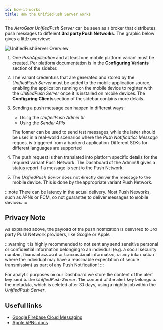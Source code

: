 ```yaml
---
id: how-it-works
title: How the UnifiedPush Server works
---
```


The _AeroGear UnifiedPush Server_ can be seen as a broker that distributes push messages to different **3rd party Push Networks**. 
The graphic below gives a little overview:

![UnifiedPushServer Overview](../../img/ups-overview.png)

1. One _PushApplication_ and at least one mobile platform variant must be created. Per platform documentation is in the **Configuring Variants** section of the sidebar.
2. The variant credentials that are generated and stored by the _UnifiedPush Server_ must be added to the mobile application 
source, enabling the application running on the mobile device to register with the _UnifiedPush Server_ once it is 
installed on mobile devices. The **Configuring Clients** section of the sidebar contains more details.
3. Sending a push message can happen in different ways:
    * Using the _UnifiedPush Admin UI_
    * Using the _Sender APIs_
    
    The former can be used to send test messages, while the latter should be used in a real-world scenarios where 
    the _Push Notification Message_ request is triggered from a backend application. 
    Different SDKs for different languages are supported.
4. The push request is then translated into platform specific details for the required variant Push Network.
The Dashboard of the AdminUI gives a status report if a message is sent to the Push Network.
5. The _UnifiedPush Server_ does not directly deliver the message to the mobile device. This is done by the appropriate 
variant Push Network. 

:::note
There can be latency in the actual delivery. Most Push Networks, such as APNs or FCM, do not guarantee to deliver messages to mobile devices.
:::

## Privacy Note

As explained above, the payload of the push notification is delivered to 3rd party Push Network providers, like Google or Apple.

:::warning
It is highly recommended to not sent any send sensitive personal or confidential information belonging to an individual (e.g. a social security number, financial account or transactional information, or any information where the individual may have a reasonable expectation of secure transmission) as part of any Push Notification!
:::

For analytic purposes on our Dashboard we store the content of the alert key sent to the _UnifiedPush Server_. 
The content of the alert key belongs to the metadata, which is deleted after 30 days, using a nightly job within the _UnifiedPush Server_.

## Useful links

* [Google Firebase Cloud Messaging](https://firebase.google.com/products/cloud-messaging)
* [Apple APNs docs](https://developer.apple.com/library/archive/documentation/NetworkingInternet/Conceptual/RemoteNotificationsPG/APNSOverview.html)
